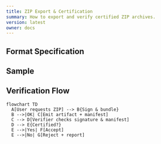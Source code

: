 ```yaml
---
title: ZIP Export & Certification
summary: How to export and verify certified ZIP archives.
version: latest
owner: docs
---
```


## Format Specification

## Sample

## Verification Flow

```mermaid
flowchart TD
  A[User requests ZIP] --> B{Sign & bundle}
  B -->|OK| C[Emit artifact + manifest]
  C --> D[Verifier checks signature & manifest]
  D --> E{Certified?}
  E -->|Yes| F[Accept]
  E -->|No| G[Reject + report]
```
